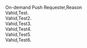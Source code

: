 On-demand Push Requester,Reason  
Vahid,Test.  
Vahid,Test2.  
Vahid,Test3.  
Vahid,Test4.  
Vahid,Test5.  
Vahid,Test6.  

